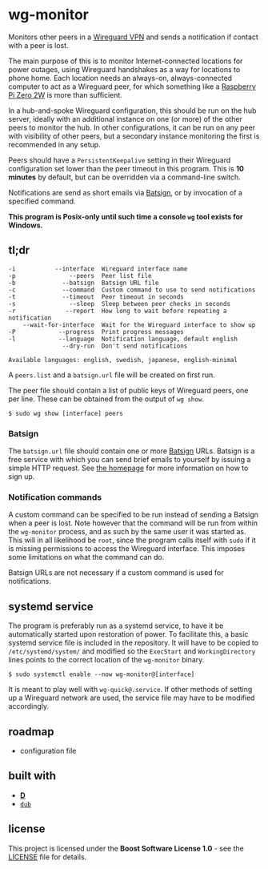 # wg-monitor

Monitors other peers in a [Wireguard VPN](https://www.wireguard.com) and sends a notification if contact with a peer is lost.

The main purpose of this is to monitor Internet-connected locations for power outages, using Wireguard handshakes as a way for locations to phone home. Each location needs an always-on, always-connected computer to act as a Wireguard peer, for which something like a [Raspberry Pi Zero 2W](https://www.raspberrypi.com/products/raspberry-pi-zero-2-w) is more than sufficient.

In a hub-and-spoke Wireguard configuration, this should be run on the hub server, ideally with an additional instance on one (or more) of the other peers to monitor the hub. In other configurations, it can be run on any peer with visibility of other peers, but a secondary instance monitoring the first is recommended in any setup.

Peers should have a `PersistentKeepalive` setting in their Wireguard configuration set lower than the peer timeout in this program. This is **10 minutes** by default, but can be overridden via a command-line switch.

Notifications are send as short emails via [Batsign](https://batsign.me), or by invocation of a specified command.

**This program is Posix-only until such time a console `wg` tool exists for Windows.**

## tl;dr

```
-i           --interface  Wireguard interface name
-p               --peers  Peer list file
-b             --batsign  Batsign URL file
-c             --command  Custom command to use to send notifications
-t             --timeout  Peer timeout in seconds
-s               --sleep  Sleep between peer checks in seconds
-r              --report  How long to wait before repeating a notification
    --wait-for-interface  Wait for the Wireguard interface to show up
-P            --progress  Print progress messages
-l            --language  Notification language, default english
               --dry-run  Don't send notifications

Available languages: english, swedish, japanese, english-minimal
```

A `peers.list` and a `batsign.url` file will be created on first run.

The peer file should contain a list of public keys of Wireguard peers, one per line. These can be obtained from the output of `wg show`.

```shell
$ sudo wg show [interface] peers
```

### Batsign

The `batsign.url` file should contain one or more [Batsign](https://batsign.me) URLs. Batsign is a free service with which you can send brief emails to yourself by issuing a simple HTTP request. See [the homepage](https://batsign.me) for more information on how to sign up.

### Notification commands

A custom command can be specified to be run instead of sending a Batsign when a peer is lost. Note however that the command will be run from within the `wg-monitor` process, and as such by the same user it was started as. This will in all likelihood be `root`, since the program calls itself with `sudo` if it is missing permissions to access the Wireguard interface. This imposes some limitations on what the command can do.

Batsign URLs are not necessary if a custom command is used for notifications.

## systemd service

The program is preferably run as a systemd service, to have it be automatically started upon restoration of power. To facilitate this, a basic systemd service file is included in the repository. It will have to be copied to `/etc/systemd/system/` and modified so the `ExecStart` and `WorkingDirectory` lines points to the correct location of the `wg-monitor` binary.

```shell
$ sudo systemctl enable --now wg-monitor@[interface]
```

It is meant to play well with `wg-quick@.service`. If other methods of setting up a Wireguard network are used, the service file may have to be modified accordingly.

## roadmap

* configuration file

## built with

* [**D**](https://dlang.org)
* [`dub`](https://code.dlang.org)

## license

This project is licensed under the **Boost Software License 1.0** - see the [LICENSE](LICENSE) file for details.
